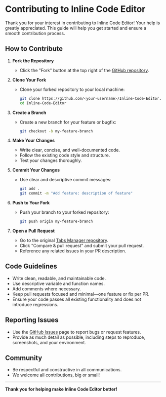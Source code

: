 # Contributing to Inline Code Editor

Thank you for your interest in contributing to Inline Code Editor! Your help is greatly appreciated. This guide will help you get started and ensure a smooth contribution process.

## How to Contribute

1. **Fork the Repository**
   - Click the "Fork" button at the top right of the [GitHub repository](https://github.com/islamElbanna/Inline-Code-Editor).

2. **Clone Your Fork**
   - Clone your forked repository to your local machine:
     ```bash
     git clone https://github.com/<your-username>/Inline-Code-Editor.git
     cd Inline-Code-Editor
     ```

3. **Create a Branch**
   - Create a new branch for your feature or bugfix:
     ```bash
     git checkout -b my-feature-branch
     ```

4. **Make Your Changes**
   - Write clear, concise, and well-documented code.
   - Follow the existing code style and structure.
   - Test your changes thoroughly.

5. **Commit Your Changes**
   - Use clear and descriptive commit messages:
     ```bash
     git add .
     git commit -m "Add feature: description of feature"
     ```

6. **Push to Your Fork**
   - Push your branch to your forked repository:
     ```bash
     git push origin my-feature-branch
     ```

7. **Open a Pull Request**
   - Go to the original [Tabs Manager repository](https://github.com/islamElbanna/Inline-Code-Editor).
   - Click "Compare & pull request" and submit your pull request.
   - Reference any related issues in your PR description.

## Code Guidelines
- Write clean, readable, and maintainable code.
- Use descriptive variable and function names.
- Add comments where necessary.
- Keep pull requests focused and minimal—one feature or fix per PR.
- Ensure your code passes all existing functionality and does not introduce regressions.

## Reporting Issues
- Use the [GitHub Issues](https://github.com/islamElbanna/Inline-Code-Editor/issues) page to report bugs or request features.
- Provide as much detail as possible, including steps to reproduce, screenshots, and your environment.

## Community
- Be respectful and constructive in all communications.
- We welcome all contributions, big or small!

---

**Thank you for helping make Inline Code Editor better!**